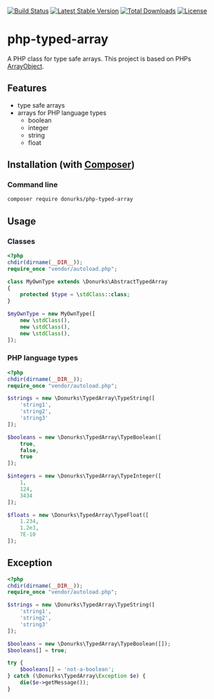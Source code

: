[![Build Status](https://travis-ci.org/DonUrks/php-typed-array.svg?branch=master)](https://travis-ci.org/DonUrks/php-typed-array)
[![Latest Stable Version](https://poser.pugx.org/donurks/php-typed-array/v/stable)](https://packagist.org/packages/donurks/php-typed-array)
[![Total Downloads](https://poser.pugx.org/donurks/php-typed-array/downloads)](https://packagist.org/packages/donurks/php-typed-array)
[![License](https://poser.pugx.org/donurks/php-typed-array/license)](https://packagist.org/packages/donurks/php-typed-array)

# php-typed-array

A PHP class for type safe arrays. This project is based on PHPs [ArrayObject](http://php.net/manual/en/arrayobject.construct.php).

## Features
- type safe arrays
- arrays for PHP language types
    - boolean
    - integer
    - string
    - float

## Installation (with [Composer](https://getcomposer.org))
### Command line
```sh
composer require donurks/php-typed-array
```

## Usage
### Classes
```php
<?php
chdir(dirname(__DIR__));
require_once "vendor/autoload.php";

class MyOwnType extends \Donurks\AbstractTypedArray
{
    protected $type = \stdClass::class;
}

$myOwnType = new MyOwnType([
    new \stdClass(),
    new \stdClass(),
    new \stdClass(),
]);
```

### PHP language types
```php
<?php
chdir(dirname(__DIR__));
require_once "vendor/autoload.php";

$strings = new \Donurks\TypedArray\TypeString([
    'string1',
    'string2',
    'string3'
]);

$booleans = new \Donurks\TypedArray\TypeBoolean([
    true,
    false,
    true
]);

$integers = new \Donurks\TypedArray\TypeInteger([
    1,
    124,
    3434
]);

$floats = new \Donurks\TypedArray\TypeFloat([
    1.234,
    1.2e3,
    7E-10
]);
```

## Exception
```php
<?php
chdir(dirname(__DIR__));
require_once "vendor/autoload.php";

$strings = new \Donurks\TypedArray\TypeString([
    'string1',
    'string2',
    'string3'
]);

$booleans = new \Donurks\TypedArray\TypeBoolean([]);
$booleans[] = true;

try {
    $booleans[] = 'not-a-boolean';    
} catch (\Donurks\TypedArray\Exception $e) {
    die($e->getMessage());
}
```
